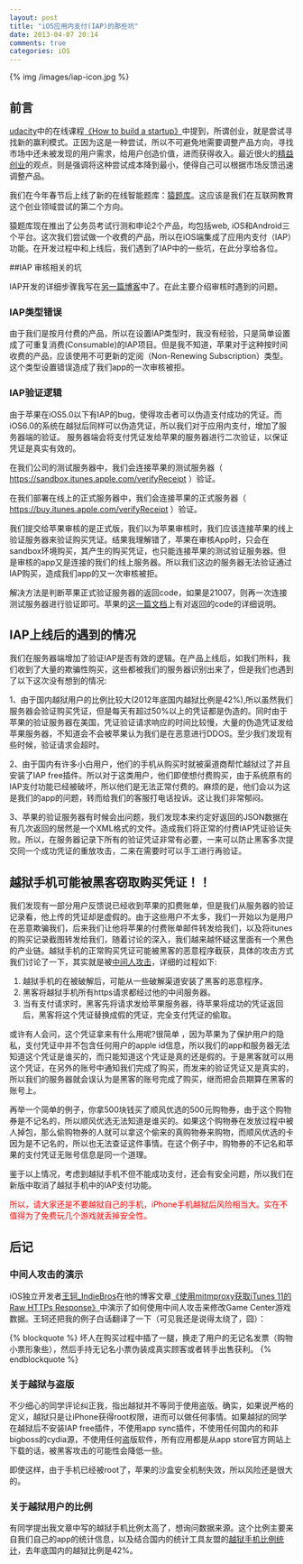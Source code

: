 ```yaml
---
layout: post
title: "iOS应用内支付(IAP)的那些坑"
date: 2013-04-07 20:14
comments: true
categories: iOS
---
```


{% img /images/iap-icon.jpg %}

## 前言

[udacity](https://www.udacity.com/)中的在线课程[《How to build a startup》](https://www.udacity.com/course/ep245)中提到，所谓创业，就是尝试寻找新的赢利模式。正因为这是一种尝试，所以不可避免地需要调整产品方向，寻找市场中还未被发现的用户需求，给用户创造价值，进而获得收入。最近很火的[精益创业](http://book.douban.com/subject/10945606/)的观点，则是强调将这种尝试成本降到最小，使得自己可以根据市场反馈迅速调整产品。

我们在今年春节后上线了新的在线智能题库：[猿题库](http://yuantiku.com/)。这应该是我们在互联网教育这个创业领域尝试的第二个方向。

猿题库现在推出了公务员考试行测和申论2个产品，均包括web, iOS和Android三个平台。这次我们尝试做一个收费的产品，所以在iOS端集成了应用内支付（IAP）功能。在开发过程中和上线后，我们遇到了IAP中的一些坑，在此分享给各位。

<!-- more -->

##IAP 审核相关的坑


IAP开发的详细步骤我写在[另一篇博客](http://blog.devtang.com/blog/2012/12/09/in-app-purchase-check-list/)中了。在此主要介绍审核时遇到的问题。

### IAP类型错误

由于我们是按月付费的产品，所以在设置IAP类型时，我没有经验，只是简单设置成了可重复消费(Consumable)的IAP项目。但是我不知道，苹果对于这种按时间收费的产品，应该使用不可更新的定阅（Non-Renewing Subscription）类型。这个类型设置错误造成了我们app的一次审核被拒。

### IAP验证逻辑

由于苹果在iOS5.0以下有IAP的bug，使得攻击者可以伪造支付成功的凭证。而iOS6.0的系统在越狱后同样可以伪造凭证，所以我们对于应用内支付，增加了服务器端的验证。
服务器端会将支付凭证发给苹果的服务器进行二次验证，以保证凭证是真实有效的。

在我们公司的测试服务器中，我们会连接苹果的测试服务器（ <https://sandbox.itunes.apple.com/verifyReceipt> ）验证。

在我们部署在线上的正式服务器中，我们会连接苹果的正式服务器（ <https://buy.itunes.apple.com/verifyReceipt> ）验证。

我们提交给苹果审核的是正式版，我们以为苹果审核时，我们应该连接苹果的线上验证服务器来验证购买凭证。结果我理解错了，苹果在审核App时，只会在sandbox环境购买，其产生的购买凭证，也只能连接苹果的测试验证服务器。但是审核的app又是连接的我们的线上服务器。所以我们这边的服务器无法验证通过IAP购买，造成我们app的又一次审核被拒。

解决方法是判断苹果正式验证服务器的返回code，如果是21007，则再一次连接测试服务器进行验证即可。苹果的[这一篇文档](http://developer.apple.com/library/ios/#documentation/NetworkingInternet/Conceptual/StoreKitGuide/RenewableSubscriptions/RenewableSubscriptions.html)上有对返回的code的详细说明。


## IAP上线后的遇到的情况

我们在服务器端增加了验证IAP是否有效的逻辑。在产品上线后，如我们所料，我们收到了大量的欺骗性购买，这些都被我们的服务器识别出来了，但是我们也遇到了以下这次没有想到的情况:

1、由于国内越狱用户的比例比较大(2012年底国内越狱比例是42%),所以虽然我们服务器会验证购买凭证，但是每天有超过50%以上的凭证都是伪造的。同时由于苹果的验证服务器在美国，凭证验证请求响应的时间比较慢，大量的伪造凭证发给苹果服务器，不知道会不会被苹果认为我们是在恶意进行DDOS。至少我们发现有些时候，验证请求会超时。

2、由于国内有许多小白用户，他们的手机从购买时就被渠道商帮忙越狱过了并且安装了IAP free插件。所以对于这类用户，他们即使想付费购买，由于系统原有的IAP支付功能已经被破坏，所以他们是无法正常付费的。麻烦的是，他们会以为这是我们的app的问题，转而给我们的客服打电话投诉。这让我们非常郁闷。

3、苹果的验证服务器有时候会出问题，我们发现本来约定好返回的JSON数据在有几次返回的居然是一个XML格式的文件。造成我们将正常的付费IAP凭证验证失败。所以，在服务器记录下所有的验证凭证非常有必要，一来可以防止黑客多次提交同一个成功凭证的重放攻击，二来在需要时可以手工进行再验证。

## 越狱手机可能被黑客窃取购买凭证！！

我们发现有一部分用户反馈说已经收到苹果的扣费账单，但是我们从服务器的验证记录看，他上传的凭证却是虚假的。由于这些用户不太多，我们一开始以为是用户在恶意欺骗我们，后来我们让他将苹果的付费账单邮件转发给我们，以及将itunes的购买记录截图转发给我们，随着讨论的深入，我们越来越怀疑这里面有一个黑色的产业链。越狱手机的正常购买凭证可能被黑客的恶意程序截获，具体的攻击方式我们讨论了一下，其实就是被[中间人攻击](http://zh.wikipedia.org/wiki/%E4%B8%AD%E9%97%B4%E4%BA%BA%E6%94%BB%E5%87%BB)，详细的过程如下:

 1. 越狱手机的在被破解后，可能从一些破解渠道安装了黑客的恶意程序。
 2. 黑客将越狱手机所有https请求都经过他的中间服务器。
 3. 当有支付请求时，黑客先将请求发给苹果服务器，待苹果将成功的凭证返回后，黑客将这个凭证替换成假的凭证，完全支付凭证的偷取。

或许有人会问，这个凭证拿来有什么用呢?很简单 ，因为苹果为了保护用户的隐私，支付凭证中并不包含任何用户的apple id信息，所以我们的app和服务器无法知道这个凭证是谁买的，而只能知道这个凭证是真的还是假的。于是黑客就可以用这个凭证，在另外的账号中通知我们完成了购买，而发来的验证凭证又是真实的，所以我们的服务器就会误认为是黑客的账号完成了购买，继而把会员期算在黑客的账号上。

再举一个简单的例子，你拿500块钱买了顺风优选的500元购物券，由于这个购物券是不记名的，所以顺风优选无法知道是谁买的。如果这个购物券在发放过程中被人掉包，那么偷购物券的人就可以拿这个偷来的真购物券来购物，而顺风优选的卡因为是不记名的，所以也无法查证这件事情。在这个例子中，购物券的不记名和苹果的支付凭证无账号信息是同一个道理。

鉴于以上情况，考虑到越狱手机不但不能成功支付，还会有安全问题，所以我们在新版中取消了越狱手机中的IAP支付功能。

<font color=red>所以，请大家还是不要越狱自己的手机，iPhone手机越狱后风险相当大。实在不值得为了免费玩几个游戏就丢掉安全性。</font>

## 后记

### 中间人攻击的演示

iOS独立开发者[王轲_IndieBros](http://weibo.com/indiebros)在他的博客文章[《使用mitmproxy获取iTunes 11的Raw HTTPs Response》](http://www.iwangke.me/2013/02/18/get-itunes-raw-response-with-mitmproxy/)中演示了如何使用中间人攻击来修改Game Center游戏数据。王轲还把我的例子白话翻译了一下（可见我还是说得太绕了，囧）：

{% blockquote %}
坏人在购买过程中插了一腿，换走了用户的无记名发票（购物小票形象些），然后手持无记名小票伪装成真实顾客或者转手出售获利。
{% endblockquote %}

### 关于越狱与盗版

不少细心的同学评论纠正我，指出越狱并不等同于使用盗版。确实，如果说严格的定义，越狱只是让iPhone获得root权限，进而可以做任何事情。如果越狱的同学在越狱后不安装IAP free插件，不使用app sync插件，不使用任何国内的和非bigboss的cydia源，不使用任何盗版软件，所有应用都是从app store官方网站上下载的话，被黑客攻击的可能性会降低一些。

即使这样，由于手机已经被root了，苹果的沙盒安全机制失效，所以风险还是很大的。

### 关于越狱用户的比例

有同学提出我文章中写的越狱手机比例太高了，想询问数据来源。这个比例主要来自我们自己的app的统计信息，以及结合国内的统计工具友盟的[越狱手机比例统计](http://www.umeng.com/umengdata_reports)，去年底国内的越狱比例是42%。


